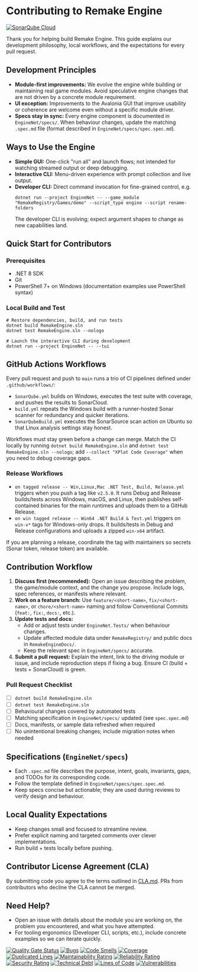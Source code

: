 # Contributing to Remake Engine

[![SonarQube Cloud](https://sonarcloud.io/images/project_badges/sonarcloud-light.svg)](https://sonarcloud.io/summary/new_code?id=yggdrasil-au_RemakeEngine2)

Thank you for helping build Remake Engine. This guide explains our development philosophy, local workflows, and the expectations for every pull request.

## Development Principles
- **Module-first improvements:** We evolve the engine while building or maintaining real game modules. Avoid speculative engine changes that are not driven by a concrete module requirement.
- **UI exception:** Improvements to the Avalonia GUI that improve usability or coherence are welcome even without a specific module driver.
- **Specs stay in sync:** Every engine component is documented in `EngineNet/specs/`. When behaviour changes, update the matching `.spec.md` file (format described in `EngineNet/specs/spec.spec.md`).

## Ways to Use the Engine
- **Simple GUI:** One-click "run all" and launch flows; not intended for watching streamed output or deep debugging.
- **Interactive CLI:** Menu-driven experience with prompt collection and live output.
- **Developer CLI:** Direct command invocation for fine-grained control, e.g.
  ```pwsh
  dotnet run --project EngineNet -- --game_module "RemakeRegistry/Games/demo" --script_type engine --script rename-folders
  ```
  The developer CLI is evolving; expect argument shapes to change as new capabilities land.

## Quick Start for Contributors
### Prerequisites
- .NET 8 SDK
- Git
- PowerShell 7+ on Windows (documentation examples use PowerShell syntax)

### Local Build and Test
```pwsh
# Restore dependencies, build, and run tests
dotnet build RemakeEngine.sln
dotnet test RemakeEngine.sln --nologo

# Launch the interactive CLI during development
dotnet run --project EngineNet -- --tui
```

## GitHub Actions Workflows
Every pull request and push to `main` runs a trio of CI pipelines defined under `.github/workflows/`:

- `SonarQube.yml` builds on Windows, executes the test suite with coverage, and pushes the results to SonarCloud.
- `build.yml` repeats the Windows build with a runner-hosted Sonar scanner for redundancy and quicker iterations.
- `SonarQubeBuild.yml` executes the SonarSource scan action on Ubuntu so that Linux analysis settings stay honest.

Workflows must stay green before a change can merge. Match the CI locally by running `dotnet build RemakeEngine.sln` and `dotnet test RemakeEngine.sln --nologo`; add `--collect "XPlat Code Coverage"` when you need to debug coverage gaps.

### Release Workflows
- `on tagged release -- Win,Linux,Mac .NET Test, Build, Release.yml` triggers when you push a tag like `v2.5.0`. It runs Debug and Release builds/tests across Windows, macOS, and Linux, then publishes self-contained binaries for the main runtimes and uploads them to a GitHub Release.
- `on win tagged release -- Win64 .NET Build & Test.yml` triggers on `win-v*` tags for Windows-only drops. It builds/tests in Debug and Release configurations and uploads a zipped `win-x64` artifact.

If you are planning a release, coordinate the tag with maintainers so secrets (Sonar token, release token) are available.

## Contribution Workflow
1. **Discuss first (recommended):** Open an issue describing the problem, the game/module context, and the change you propose. Include logs, spec references, or manifests where relevant.
2. **Work on a feature branch:** Use `feature/<short-name>`, `fix/<short-name>`, or `chore/<short-name>` naming and follow Conventional Commits (`feat:`, `fix:`, `docs:`, etc.).
3. **Update tests and docs:**
   - Add or adjust tests under `EngineNet.Tests/` when behaviour changes.
   - Update affected module data under `RemakeRegistry/` and public docs in `RemakeEngineDocs/`.
   - Keep the relevant spec in `EngineNet/specs/` accurate.
4. **Submit a pull request:** Explain the intent, link to the driving module or issue, and include reproduction steps if fixing a bug. Ensure CI (build + tests + SonarCloud) is green.

### Pull Request Checklist
- [ ] `dotnet build RemakeEngine.sln`
- [ ] `dotnet test RemakeEngine.sln`
- [ ] Behavioural changes covered by automated tests
- [ ] Matching specification in `EngineNet/specs/` updated (see `spec.spec.md`)
- [ ] Docs, manifests, or sample data refreshed when required
- [ ] No unintentional breaking changes; include migration notes when needed

## Specifications (`EngineNet/specs`)
- Each `.spec.md` file describes the purpose, intent, goals, invariants, gaps, and TODOs for its corresponding code.
- Follow the template defined in `EngineNet/specs/spec.spec.md`.
- Keep specs concise but actionable; they are used during reviews to verify design and behaviour.

## Local Quality Expectations
- Keep changes small and focused to streamline review.
- Prefer explicit naming and targeted comments over clever implementations.
- Run build + tests locally before pushing.

## Contributor License Agreement (CLA)
By submitting code you agree to the terms outlined in [CLA.md](CLA.md). PRs from contributors who decline the CLA cannot be merged.

## Need Help?
- Open an issue with details about the module you are working on, the problem you encountered, and what you have attempted.
- For tooling ergonomics (Developer CLI, scripts, etc.), include concrete examples so we can iterate quickly.

[![Quality Gate Status](https://sonarcloud.io/api/project_badges/measure?project=yggdrasil-au_RemakeEngine2&metric=alert_status)](https://sonarcloud.io/summary/new_code?id=yggdrasil-au_RemakeEngine2)
[![Bugs](https://sonarcloud.io/api/project_badges/measure?project=yggdrasil-au_RemakeEngine2&metric=bugs)](https://sonarcloud.io/summary/new_code?id=yggdrasil-au_RemakeEngine2)
[![Code Smells](https://sonarcloud.io/api/project_badges/measure?project=yggdrasil-au_RemakeEngine2&metric=code_smells)](https://sonarcloud.io/summary/new_code?id=yggdrasil-au_RemakeEngine2)
[![Coverage](https://sonarcloud.io/api/project_badges/measure?project=yggdrasil-au_RemakeEngine2&metric=coverage)](https://sonarcloud.io/summary/new_code?id=yggdrasil-au_RemakeEngine2)
[![Duplicated Lines](https://sonarcloud.io/api/project_badges/measure?project=yggdrasil-au_RemakeEngine2&metric=duplicated_lines_density)](https://sonarcloud.io/summary/new_code?id=yggdrasil-au_RemakeEngine2)
[![Maintainability Rating](https://sonarcloud.io/api/project_badges/measure?project=yggdrasil-au_RemakeEngine2&metric=sqale_rating)](https://sonarcloud.io/summary/new_code?id=yggdrasil-au_RemakeEngine2)
[![Reliability Rating](https://sonarcloud.io/api/project_badges/measure?project=yggdrasil-au_RemakeEngine2&metric=reliability_rating)](https://sonarcloud.io/summary/new_code?id=yggdrasil-au_RemakeEngine2)
[![Security Rating](https://sonarcloud.io/api/project_badges/measure?project=yggdrasil-au_RemakeEngine2&metric=security_rating)](https://sonarcloud.io/summary/new_code?id=yggdrasil-au_RemakeEngine2)
[![Technical Debt](https://sonarcloud.io/api/project_badges/measure?project=yggdrasil-au_RemakeEngine2&metric=sqale_index)](https://sonarcloud.io/summary/new_code?id=yggdrasil-au_RemakeEngine2)
[![Lines of Code](https://sonarcloud.io/api/project_badges/measure?project=yggdrasil-au_RemakeEngine2&metric=ncloc)](https://sonarcloud.io/summary/new_code?id=yggdrasil-au_RemakeEngine2)
[![Vulnerabilities](https://sonarcloud.io/api/project_badges/measure?project=yggdrasil-au_RemakeEngine2&metric=vulnerabilities)](https://sonarcloud.io/summary/new_code?id=yggdrasil-au_RemakeEngine2)

